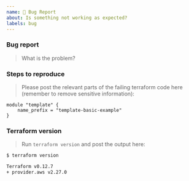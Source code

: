 ```yaml
---
name: 🐛 Bug Report
about: Is something not working as expected?
labels: bug
---
```


### Bug report

> What is the problem?

### Steps to reproduce

> Please post the relevant parts of the failing terraform code here (remember to remove sensitive information):

```hcl
module "template" {
    name_prefix = "template-basic-example"
}
```

### Terraform version

> Run `terraform version` and post the output here:

```bash
$ terraform version

Terraform v0.12.7
+ provider.aws v2.27.0
```

